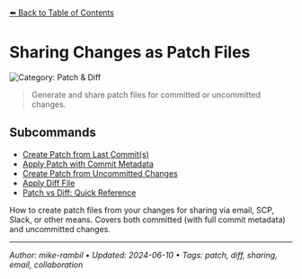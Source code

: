[⬅️ Back to Table of Contents](../README.md#sharing-changes-as-patch-files)

# Sharing Changes as Patch Files


![Category: Patch & Diff](https://img.shields.io/badge/Category-Patch%20%26%20Diff-blue)
> Generate and share patch files for committed or uncommitted changes.

## Subcommands
- [Create Patch from Last Commit(s)](./create-patch-from-last-commit-s.md)
- [Apply Patch with Commit Metadata](./apply-patch-with-commit-metadata.md)
- [Create Patch from Uncommitted Changes](./create-patch-from-uncommitted-changes.md)
- [Apply Diff File](./apply-diff-file.md)
- [Patch vs Diff: Quick Reference](./patch-vs-diff-quick-reference.md)

How to create patch files from your changes for sharing via email, SCP, Slack, or other means. Covers both committed (with full commit metadata) and uncommitted changes.


---

_Author: mike-rambil • Updated: 2024-06-10 • Tags: patch, diff, sharing, email, collaboration_
